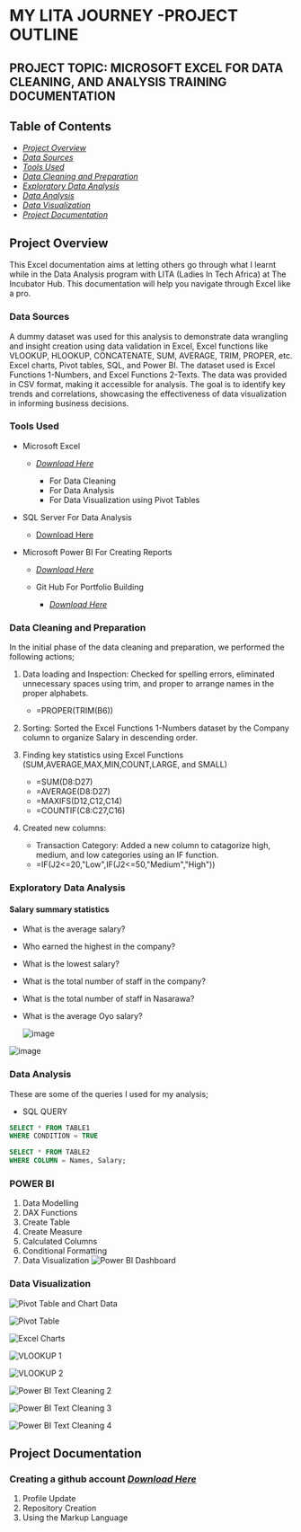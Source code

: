 # MY LITA JOURNEY -PROJECT OUTLINE

## PROJECT TOPIC: MICROSOFT EXCEL FOR DATA CLEANING, AND ANALYSIS TRAINING DOCUMENTATION

## Table of Contents
- *[Project Overview](#project-overview)*
- *[Data Sources](#data-sources)*
- *[Tools Used](#tools-used)*
- *[Data Cleaning and Preparation](#data-cleaning-and-preparation)*
- *[Exploratory Data Analysis](#exploratory-data-analysis)*
- *[Data Analysis](#data-analysis)*
- *[Data Visualization](#data-visualization)*
- *[Project Documentation](#project-documentation)*


## Project Overview

 This Excel documentation aims at letting others go through what I learnt while in the Data Analysis program with LITA (Ladies In Tech Africa) at The Incubator Hub. This documentation will help you navigate through Excel like a pro.

### Data Sources

A dummy dataset was used for this analysis to demonstrate data wrangling and insight creation using data validation in Excel, Excel functions like VLOOKUP, HLOOKUP, CONCATENATE, SUM, AVERAGE, TRIM, PROPER, etc. Excel charts, Pivot tables, SQL, and Power BI. The dataset used is Excel Functions 1-Numbers, and Excel Functions 2-Texts. The data was provided in CSV format, making it accessible for analysis. The goal is to identify key trends and correlations, showcasing the effectiveness of data visualization in informing business decisions.

### Tools Used
- Microsoft Excel
    - *[Download Here](https://www.microsoft.com)*
       
      - For Data Cleaning
      - For Data Analysis
      - For Data Visualization using Pivot Tables
     
- SQL Server For Data Analysis
    - [Download Here](https://www.microsoft.com/en-us/sql-server/sql-server-downloads?)
     
- Microsoft Power BI For Creating Reports
   -  *[Download Here](https://apps.microsoft.com/detail/9NTXR16HNW1T)*

  - Git Hub For Portfolio Building
      - *[Download Here](https://desktop.github.com/download/)*

     
### Data Cleaning and Preparation
In the initial phase of the data cleaning and preparation, we performed the following actions;

   1. Data loading and Inspection: Checked for spelling errors, eliminated unnecessary spaces using trim, and proper to arrange names in the proper alphabets.
         -  =PROPER(TRIM(B6))
        
   2. Sorting: Sorted the Excel Functions 1-Numbers dataset by the Company column to organize Salary in descending order.
      
   3. Finding key statistics using Excel Functions (SUM,AVERAGE,MAX,MIN,COUNT,LARGE, and SMALL)
      - =SUM(D8:D27)
      - =AVERAGE(D8:D27)
      - =MAXIFS(D12,C12,C14)
      - =COUNTIF(C8:C27,C16)

   4. Created new columns:
      -  Transaction Category: Added a new column to catagorize high, medium, and low categories using an IF function.
      -  =IF(J2<=20,"Low",IF(J2<=50,"Medium","High"))
     
### Exploratory Data Analysis
#### Salary summary statistics

- What is the average salary?
- Who earned the highest in the company?
- What is the lowest salary?
- What is the total number of staff in the company?
- What is the total number of staff in Nasarawa?
- What is the average Oyo salary?
  
  ![image](https://github.com/user-attachments/assets/b0a26fb4-c3cc-45d5-a2e1-ecbf859b2ab7)

  		
![image](https://github.com/user-attachments/assets/fee8a433-20b5-4d46-9763-affd8e57c768)


  ### Data Analysis
  These are some of the queries I used for my analysis;
  
- SQL QUERY

 ```SQL
SELECT * FROM TABLE1
WHERE CONDITION = TRUE
```

```SQL
SELECT * FROM TABLE2
WHERE COLUMN = Names, Salary;
```

### POWER BI
 1. Data Modelling
 2. DAX Functions
 3. Create Table
 4. Create Measure
 5. Calculated Columns
 6. Conditional Formatting
 7. Data Visualization ![Power BI Dashboard](https://github.com/user-attachments/assets/368c1a1c-c695-4dca-8db2-0c3efd2cd2fb)


### Data Visualization
![Pivot Table and Chart Data](https://github.com/user-attachments/assets/eee54599-5b1a-4782-b42f-74f17636512f)

![Pivot Table](https://github.com/user-attachments/assets/8788baca-4cc7-4a76-84d8-52d2441b05b3)

![Excel Charts](https://github.com/user-attachments/assets/75ed7479-3e4b-4220-91bb-1cbb573df609)

![VLOOKUP 1](https://github.com/user-attachments/assets/2f94dc4d-bcd3-4432-8d1c-8f7195a3533b)

![VLOOKUP 2](https://github.com/user-attachments/assets/e898bb89-e27d-45b0-8b0e-ba914e27acab)

![Power BI Text Cleaning 2](https://github.com/user-attachments/assets/7301f930-894d-48e1-a1fc-699a115005f9)

![Power BI Text Cleaning 3](https://github.com/user-attachments/assets/ea07f3fe-6e9c-4f3f-aaa3-d80cd5948424)

![Power BI Text Cleaning 4](https://github.com/user-attachments/assets/178a2b1c-919f-49cf-b18d-32ca34a90707)


## Project Documentation


### Creating a github account  *[Download Here](https://desktop.github.com/download/)*
   1. Profile Update 
   2. Repository Creation
   3. Using the Markup Language
